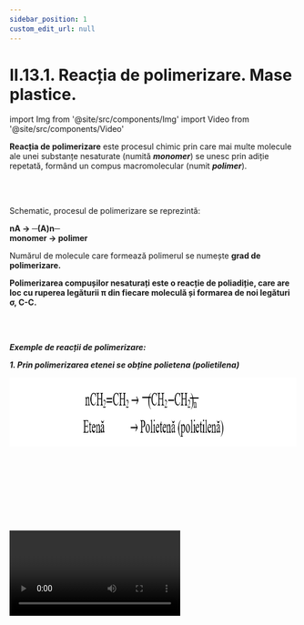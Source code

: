 ```yaml
---
sidebar_position: 1
custom_edit_url: null
---
```


# II.13.1. Reacția de polimerizare. Mase plastice.


import Img from '@site/src/components/Img'
import Video from '@site/src/components/Video'




<div class="alert alert--primary" role="alert">

**Reacția de polimerizare** este procesul chimic prin care mai multe molecule ale unei substanțe nesaturate (numită ***monomer***) se unesc prin adiție repetată, formând un compus macromolecular (numit ***polimer***).


</div>


<br></br>


<div class="alert alert--primary" role="alert">


Schematic, procesul de polimerizare se reprezintă:

**nA → ─(A)n─**    
**monomer → polimer**

Numărul de molecule care formează polimerul se numește **grad de polimerizare.**

**Polimerizarea compușilor nesaturați este o reacție de poliadiție, care are loc cu ruperea legăturii π din fiecare moleculă și formarea de noi legături σ, C-C.**




</div>


<br></br>



<div class="alert alert--warning" role="alert">

***Exemple de reacții de polimerizare:***


***1. Prin polimerizarea etenei se obține polietena (polietilena)*** 



<Img className="img-responsive4" src="chimie/clasa11/capitolul2/II-13-1-reactia-de-polimerizare-mase-plastice-poza1-reactia-de-polimerizare-a-etenei-schema-generala.png" width="1000" height="122" lazy={false} />


<br></br>
<br></br>

<br></br>

<Video src="https://www.youtube.com/embed/J-W0f2iGJHY" lazy={false} />


<br></br>
<br></br>


**Polietena (polietilena) este materialul plastic cel mai răspândit, folosit ca:**

- material de ambalaj (pungi de plastic, saci, folii, sticle, eprubete etc.)


<Img className="img-responsive4" src="chimie/clasa11/capitolul2/II-13-1-reactia-de-polimerizare-mase-plastice-poza2-utilizarile-polietenei-pungi-de-plastic-saci-folii-sticle.png" width="1000" height="125" lazy={false} />


<br></br>
<br></br>




- plăci expandate pentru realizarea saltelelor sălilor de sport, în construcții ca izolație termică și fonică și în industria frigorifică



<Img className="img-responsive4" src="chimie/clasa11/capitolul2/II-13-1-reactia-de-polimerizare-mase-plastice-poza3-utilizarile-polietenei-placi-expandate-pentru-saltele-izolatii-termice-si-izolatii-fonice.png" width="1000" height="243" />


<br></br>
<br></br>



- plăci pentru bărci, pereți despărțitori, pupitre comandă, semne publicitare, pereți și uși pentru diferite incinte comerciale și industriale, pereți izolatori fonici, locuri de joacă  pentru copii



<Img className="img-responsive4" src="chimie/clasa11/capitolul2/II-13-1-reactia-de-polimerizare-mase-plastice-poza4-utilizarile-polietenei-placi-pentru-barci-pereti-usi-pupitre-comanda.png" width="1000" height="225" />


<br></br>
<br></br>




- țevi, fitinguri, furtunuri etc.



<Img className="img-responsive4" src="chimie/clasa11/capitolul2/II-13-1-reactia-de-polimerizare-mase-plastice-poza5-utilizarile-polietenei-tevi-fitinguri-furtunuri.png" width="1000" height="144" />


<br></br>
<br></br>

<br></br>
<br></br>



***2. Polimerizarea propenei:***



<Img className="img-responsive4" src="chimie/clasa11/capitolul2/II-13-1-reactia-de-polimerizare-mase-plastice-poza6-reactia-de-polimerizare-a-propenei-schema-generala.png" width="1000" height="175" />


<br></br>
<br></br>




**Polipropena** este un material termoplastic, semicristalin precum polietilena, dar este mai rezistent și mai rigid și se topește la temperaturi mai ridicate, chiar dacă are o densitate mai scăzută. Polipropilena are rezistență ridicată la agenți chimici, poate fi sudată și trasă în fire. Este predispusă la atacul agenților oxidanți puternici, precum acidul azotic și halogenii, la temperatura ambientală. Dezavantajul acestui material este o rezistență redusă sub acțiunea razelor UV. Țevile și fitingurile din PPR sunt ușoare și simplu de sudat.




**Polipropena este folosită la fabricarea de:**


- Flacoane pentru diferite produse farmaceutice, de menaj etc.


<Img className="img-responsive4" src="chimie/clasa11/capitolul2/II-13-1-reactia-de-polimerizare-mase-plastice-poza7-utilizarile-polipropenei-flacoane-farmaceutice-sau-recipiente-pentru-menaj.png" width="1000" height="241" />


<br></br>
<br></br>



- Cutii pentru ambalaje




<Img className="img-responsive4" src="chimie/clasa11/capitolul2/II-13-1-reactia-de-polimerizare-mase-plastice-poza8-utilizarile-polipropenei-cutii-pentru-ambalaje.png" width="1000" height="227" />


<br></br>
<br></br>


- Seringi de unică folosință



<Img className="img-responsive4" src="chimie/clasa11/capitolul2/II-13-1-reactia-de-polimerizare-mase-plastice-poza9-utilizarile-polipropenei-seringi-de-unica-folosinta.png" width="1000" height="219" />


<br></br>
<br></br>


- Scaune și mese



<Img className="img-responsive4" src="chimie/clasa11/capitolul2/II-13-1-reactia-de-polimerizare-mase-plastice-poza10-utilizarile-polipropenei-scaune-si-mese.png" width="1000" height="338" />


<br></br>
<br></br>


- Țevi și fitinguri




<Img className="img-responsive4" src="chimie/clasa11/capitolul2/II-13-1-reactia-de-polimerizare-mase-plastice-poza11-utilizarile-polipropenei-tevi-si-fitinguri.png" width="1000" height="231" />


<br></br>
<br></br>

<br></br>
<br></br>


***3. Polimerizarea clorurii de vinil:***


<Img className="img-responsive4" src="chimie/clasa11/capitolul2/II-13-1-reactia-de-polimerizare-mase-plastice-poza12-reactia-de-polimerizare-a-clorurii-de-vinil-schema-generala.png" width="1000" height="190" />


<br></br>
<br></br>
<br></br>




**Policlorura de vinil (PVC)** este un material plastic cu o rezistență chimică foarte bună (acizi, baze tari, alcool, ulei, petrol), cu proprietăți mecanice bune (duritate, rezistență bună), la aprindere se autostinge, densitate mică, prelucrabilitate bună, foarte bună impermeabilitate.

**Policlorura de vinil (PVC) are numeroase aplicații:**

- Tuburi și țevi izolatoare electrice și termice


<Img className="img-responsive4" src="chimie/clasa11/capitolul2/II-13-1-reactia-de-polimerizare-mase-plastice-poza13-utilizarile-policlorurii-de-vinil-tuburi-si-tevi-izolatoare-electrice.png" width="1000" height="186" />


<br></br>
<br></br>

- În conductele de canalizare


<Img className="img-responsive4" src="chimie/clasa11/capitolul2/II-13-1-reactia-de-polimerizare-mase-plastice-poza14-utilizarile-policlorurii-de-vinil-tuburi-conducte-de-canalizare.png" width="1000" height="214" />


<br></br>
<br></br>


- Izolație pentru cabluri electrice


<Img className="img-responsive4" src="chimie/clasa11/capitolul2/II-13-1-reactia-de-polimerizare-mase-plastice-poza15-utilizarile-policlorurii-de-vinil-izolatie-pentru-cabluri-electrice.png" width="1000" height="169" />


<br></br>
<br></br>

- Ramele geamurilor termopane



<Img className="img-responsive4" src="chimie/clasa11/capitolul2/II-13-1-reactia-de-polimerizare-mase-plastice-poza16-utilizarile-policlorurii-de-vinil-ramele-geamurilor-termopane.png" width="1000" height="199" />


<br></br>
<br></br>


- Obținerea linoleumului



<Img className="img-responsive4" src="chimie/clasa11/capitolul2/II-13-1-reactia-de-polimerizare-mase-plastice-poza17-utilizarile-policlorurii-de-vinil-obtinerea-linoleumului.png" width="1000" height="247" />


<br></br>
<br></br>


- Industria marochinăriei (piele sintetică)



<Img className="img-responsive4" src="chimie/clasa11/capitolul2/II-13-1-reactia-de-polimerizare-mase-plastice-poza18-utilizarile-policlorurii-de-vinil-industria-marochinariei-piele-sintetica.png" width="1000" height="230" />


<br></br>
<br></br>

<br></br>
<br></br>


***4. Polimerizarea stirenului:***




<Img className="img-responsive4" src="chimie/clasa11/capitolul2/II-13-1-reactia-de-polimerizare-mase-plastice-poza19-reactia-de-polimerizare-a-stirenului-schema-generala.png" width="1000" height="182" />


<br></br>
<br></br>



**Polistirenul** este prelucrabil prin încălzire (termoplastic), are o temperatură de înmuiere de aproximativ 100 °C și redevine la stare solidă prin răcire. Există două tipuri de materiale izolatoare foarte utilizate în construcții: **polistirenul extrudat (XPS)** și **polistirenul expandat (EPS)**. Izolația cu polistiren este folosită la scară largă, iar cele două tipuri de produse sunt realizate prin procese de fabricare distincte, amandouă având la bază stirenul, micile granule sferice obținute din petrol. Polistirenul expandat se obține prin mărirea volumului granulelor de polistiren (în camere cu vacuum), iar pentru obținerea polistirenului extrudat, micile sfere sunt topite și amestecate cu aditivi.



**Polistirenul este utilizat ca:**

- material termoizolant în construcții




<Img className="img-responsive4" src="chimie/clasa11/capitolul2/II-13-1-reactia-de-polimerizare-mase-plastice-poza20-utilizarile-polistirenului-material-termoizolant-in-constructiipng.png" width="1000" height="207" />


<br></br>
<br></br>



- proiecte decorative în amenajarea locuințelor – cornișe, brâuri, arcade, panouri decorative




<Img className="img-responsive4" src="chimie/clasa11/capitolul2/II-13-1-reactia-de-polimerizare-mase-plastice-poza21-utilizarile-polistirenului-proiecte-decorative-in-amenajarea-locuintei.png" width="1000" height="217" />


<br></br>
<br></br>



- în industria ambalajelor





<Img className="img-responsive4" src="chimie/clasa11/capitolul2/II-13-1-reactia-de-polimerizare-mase-plastice-poza22-utilizarile-polistirenului-in-industria-ambalajelor.png" width="1000" height="157" />


<br></br>
<br></br>


- în industria auto, în care masele plastice se armează cu fibră de sticlă sau de carbon



<Img className="img-responsive4" src="chimie/clasa11/capitolul2/II-13-1-reactia-de-polimerizare-mase-plastice-poza23-utilizarile-polistirenului-in-industria-auto-mase-plastice-armate-cu-fibra-de-sticla.png" width="1000" height="160" />


<br></br>
<br></br>

<br></br>
<br></br>



***5. Polimerizarea tetrafluoroetenei***




<Img className="img-responsive4" src="chimie/clasa11/capitolul2/II-13-1-reactia-de-polimerizare-mase-plastice-poza24-reactia-de-polimerizare-a-tetrafluoroetenei-schema-generala.png" width="1000" height="138" />


<br></br>
<br></br>




**Politetrafluoroetena (teflonul)** este un material dur, flexibil, neinflamabil, cu proprietăți termice mari, rezistență la agenții chimici foarte bună, chiar la temperaturi ridicate și izolator electric.




**Politetrafluoroetena (teflonul) se folosește la:**

- acoperirea antiaderentă pentru tigăi și alte vase


<Img className="img-responsive4" src="chimie/clasa11/capitolul2/II-13-1-reactia-de-polimerizare-mase-plastice-poza25-utilizarile-politetrafluoroetenei-acoperirea-antiaderenta-pentru-tigai.png" width="1000" height="173" />


<br></br>
<br></br>


- izolarea cablajului în aplicațiile aerospațiale și computerizate



<Img className="img-responsive4" src="chimie/clasa11/capitolul2/II-13-1-reactia-de-polimerizare-mase-plastice-poza26-utilizarile-politetrafluoroetenei-izolarea-cablajului-in-aplicatiile-aerospatiale.png" width="1000" height="234" />


<br></br>
<br></br>

- rulmenți simpli, unelte, plăci glisante, etanșări, garnituri etc



<Img className="img-responsive4" src="chimie/clasa11/capitolul2/II-13-1-reactia-de-polimerizare-mase-plastice-poza27-utilizarile-politetrafluoroetenei-rulmenti-simpli-placi-glisante.png" width="1000" height="175" />


<br></br>
<br></br>


- spray-uri lubrifiante și pentru inhibarea ruginii



<Img className="img-responsive4" src="chimie/clasa11/capitolul2/II-13-1-reactia-de-polimerizare-mase-plastice-poza28-utilizarile-politetrafluoroetenei-spray-uri-lubrifiante-si-pentru-inhibarea-ruginii.png" width="1000" height="293" />


<br></br>
<br></br>

<br></br>
<br></br>



***6. Polimerizarea acrilonitrilului***




<Img className="img-responsive4" src="chimie/clasa11/capitolul2/II-13-1-reactia-de-polimerizare-mase-plastice-poza29-reactia-de-polimerizare-a-acrilonitrilului-schema-generala.png" width="1000" height="170" />


<br></br>
<br></br>
<br></br>



**Poliacrilonitrilul (PNA)** este utilizat la fabricarea fibrelor textile (acrilice) de tip melană.



Principala utilizare este în industria textilă.


<Img className="img-responsive4" src="chimie/clasa11/capitolul2/II-13-1-reactia-de-polimerizare-mase-plastice-poza30-utilizarile-poliacrilonitrilului-fabricarea-fibrelor-textile-de-tip-melana.png" width="1000" height="220" />





</div>



